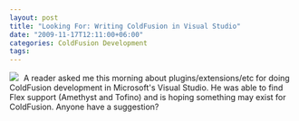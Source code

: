 ```yaml
---
layout: post
title: "Looking For: Writing ColdFusion in Visual Studio"
date: "2009-11-17T12:11:00+06:00"
categories: ColdFusion Development 
tags: 
---
```


<img src="https://static.raymondcamden.com/images/cfjedi/vs_mainlogo.png" style="align:left;padding-right:5px" />
A reader asked me this morning about plugins/extensions/etc for doing ColdFusion development in Microsoft's Visual Studio. He was able to find Flex support (Amethyst and Tofino) and is hoping something may exist for ColdFusion. Anyone have a suggestion?
<br clear="left">